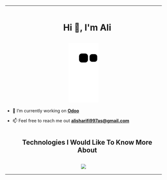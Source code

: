 ----------------------------------------------------------------------

<!--h1 without bottom border-->
<div id="user-content-toc">
  <ul align="center">
    <summary><h1 style="display: inline-block">Hi 👋, I'm Ali</h1></summary>
  </ul>
</div>


<!--- snake -->
<div align="center">
  <img src="https://github.com/ali997-code/ali997-code/blob/output/github-contribution-grid-snake.svg"
    alt="snake" /></a>
</div>


<!--Intro start-->
- 🔭 I’m currently working on **[Odoo](https://www.odoo.com/)**

- 📫 Feel free to reach me out **alisharifi997as@gmail.com**
<!--Intro end-->


<!--h1 without bottom border-->
<div id="user-content-toc">
  <ul align="center">
    <summary><h2 style="display: inline-block">Technologies I Would Like To Know More About</h2></summary>
  </ul>
</div>

<!--tech stack icons-->
<p align="center">
  <a href="https://skillicons.dev">
    <img src="https://skillicons.dev/icons?i=c,bsd,django,docker,flask,git,linux,md,neovim,postgres,mongodb,py,redis,rust&perline=7" />
  </a>
</p>


----------------------------------------------------------------------
